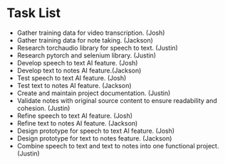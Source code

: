 # Task List

- Gather training data for video transcription. (Josh)
- Gather training data for note taking. (Jackson)
- Research torchaudio library for speech to text. (Justin)
- Research pytorch and selenium library. (Justin)
- Develop speech to text AI feature. (Josh)
- Develop text to notes AI feature.(Jackson)
- Test speech to text AI feature. (Josh)
- Test text to notes AI feature. (Jackson)
- Create and maintain project documentation. (Justin)
- Validate notes with original source content to ensure readability and cohesion.  (Justin)
- Refine speech to text AI feature. (Josh)
- Refine text to notes AI feature. (Jackson)
- Design prototype for speech to text AI feature. (Josh)
- Design prototype for text to notes feature. (Jackson) 
- Combine speech to text and text to notes into one functional project. (Justin)
